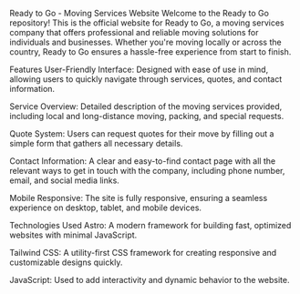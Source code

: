 Ready to Go - Moving Services Website
Welcome to the Ready to Go repository! This is the official website for Ready to Go, a moving services company that offers professional and reliable moving solutions for individuals and businesses. Whether you're moving locally or across the country, Ready to Go ensures a hassle-free experience from start to finish.

Features
User-Friendly Interface: Designed with ease of use in mind, allowing users to quickly navigate through services, quotes, and contact information.

Service Overview: Detailed description of the moving services provided, including local and long-distance moving, packing, and special requests.

Quote System: Users can request quotes for their move by filling out a simple form that gathers all necessary details.

Contact Information: A clear and easy-to-find contact page with all the relevant ways to get in touch with the company, including phone number, email, and social media links.

Mobile Responsive: The site is fully responsive, ensuring a seamless experience on desktop, tablet, and mobile devices.

Technologies Used
Astro: A modern framework for building fast, optimized websites with minimal JavaScript.

Tailwind CSS: A utility-first CSS framework for creating responsive and customizable designs quickly.

JavaScript: Used to add interactivity and dynamic behavior to the website.

